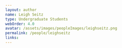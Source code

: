 ```yaml
---
layout: author
name: Leigh Seitz
type: Undergraduate Students
webOrder: 4.0
avatar: /assets/images/peopleImages/leighseitz.png
permalink: /people/leighseitz
links:
---
```

